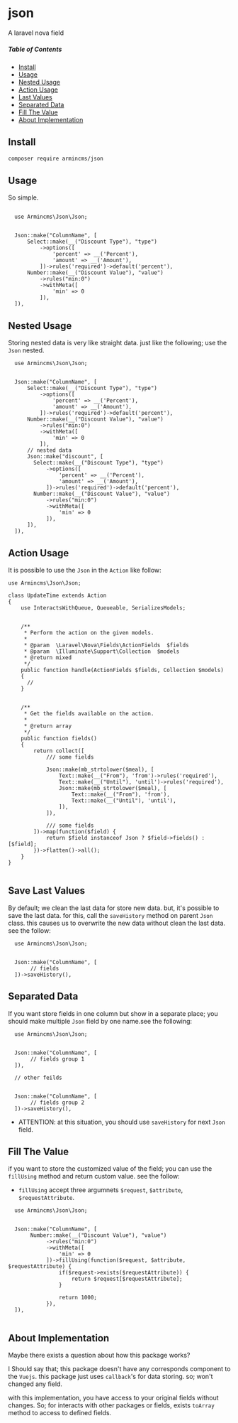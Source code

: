 # json
A laravel nova field 

##### Table of Contents   
* [Install](#install)      
* [Usage](#usage)       
* [Nested Usage](#nested-usage)       
* [Action Usage](#action-usage)       
* [Last Values](#last-values)       
* [Separated Data](#separated-data)       
* [Fill The Value](#fill-the-value) 
* [About Implementation](#about-implementation)    

## Install
```bash
composer require armincms/json
``` 
  
## Usage 
So simple.

``` 

  use Armincms\Json\Json;  
  

  Json::make("ColumnName", [ 
      Select::make(__("Discount Type"), "type")
          ->options([
              'percent' => __('Percent'),
              'amount' => __('Amount'),
          ])->rules('required')->default('percent'),
      Number::make(__("Discount Value"), "value")
          ->rules("min:0")
          ->withMeta([
              'min' => 0
          ]),   
  ]),

```

## Nested Usage 
Storing nested data is very like straight data. just like the following; use the `Json` nested.


```  
  use Armincms\Json\Json;  
  

  Json::make("ColumnName", [ 
      Select::make(__("Discount Type"), "type")
          ->options([
              'percent' => __('Percent'),
              'amount' => __('Amount'),
          ])->rules('required')->default('percent'),
      Number::make(__("Discount Value"), "value")
          ->rules("min:0")
          ->withMeta([
              'min' => 0
          ]),   
      // nested data
      Json::make("discount", [ 
        Select::make(__("Discount Type"), "type")
            ->options([
                'percent' => __('Percent'),
                'amount' => __('Amount'),
            ])->rules('required')->default('percent'),
        Number::make(__("Discount Value"), "value")
            ->rules("min:0")
            ->withMeta([
                'min' => 0
            ]),   
      ]),
  ]),

```

## Action Usage 
It is possible to use the `Json` in the `Action` like follow:



```  
use Armincms\Json\Json;

class UpdateTime extends Action
{
    use InteractsWithQueue, Queueable, SerializesModels; 


    /**
     * Perform the action on the given models.
     *
     * @param  \Laravel\Nova\Fields\ActionFields  $fields
     * @param  \Illuminate\Support\Collection  $models
     * @return mixed
     */
    public function handle(ActionFields $fields, Collection $models)
    {
      //
    }


    /**
     * Get the fields available on the action.
     *
     * @return array
     */
    public function fields()
    {
        return collect([
            /// some fields
            
            Json::make(mb_strtolower($meal), [
                Text::make(__("From"), 'from')->rules('required'),
                Text::make(__("Until"), 'until')->rules('required'),  
                Json::make(mb_strtolower($meal), [
                    Text::make(__("From"), 'from'),
                    Text::make(__("Until"), 'until'),  
                ]),
            ]),

            /// some fields
        ])->map(function($field) {
            return $field instanceof Json ? $field->fields() : [$field];
        })->flatten()->all();
    }
}


```

## Save Last Values 
By default; we clean the last data for store new data. but, it's possible to save the last data. for this, call the `saveHistory`  method on parent `Json` class. this causes us to overwrite the new data without clean the last data. see the follow:


```  
  use Armincms\Json\Json;  
  

  Json::make("ColumnName", [ 
       // fields
  ])->saveHistory(),

``` 

## Separated Data
If you want store fields in one column but show in a separate place; you should make multiple `Json` field by one name.see the following:

```  
  use Armincms\Json\Json;  
  

  Json::make("ColumnName", [ 
       // fields group 1
  ]),

  // other feilds


  Json::make("ColumnName", [ 
       // fields group 2
  ])->saveHistory(),

``` 


* ATTENTION: at this situation, you should use `saveHistory` for next `Json` field. 


## Fill The Value
if you want to store the customized value of the field; you can use the `fillUsing` 
method and return custom value. see the follow:

* `fillUsing` accept three argumnets `$request`, `$attribute`, `$requestAttribute`.

```  
  use Armincms\Json\Json;  
  

  Json::make("ColumnName", [ 
       Number::make(__("Discount Value"), "value")
            ->rules("min:0")
            ->withMeta([
                'min' => 0
            ])->fillUsing(function($request, $attribute, $requestAttribute) {
                if($request->exists($requestAttribute)) { 
                    return $request[$requestAttribute];
                }

                return 1000;
            }), 
  ]),
  
```

## About Implementation
Maybe there exists a question about how this package works? 

I Should say that; this package doesn't have any corresponds component to the `Vuejs`. 
this package just uses `callback`'s for data storing. so; won't changed any field.

with this implementation, you have access to your original fields without changes.
So; for interacts with other packages or fields, exists `toArray` method to access to defined fields.